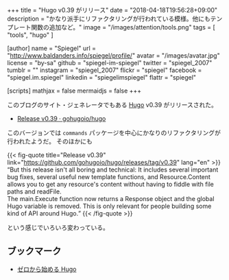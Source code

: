 +++
title = "Hugo v0.39 がリリース"
date = "2018-04-18T19:56:28+09:00"
description = "かなり派手にリファクタリングが行われている模様。他にもテンプレート関数の追加など。"
image = "/images/attention/tools.png"
tags  = [ "tools", "hugo" ]

[author]
  name      = "Spiegel"
  url       = "http://www.baldanders.info/spiegel/profile/"
  avatar    = "/images/avatar.jpg"
  license   = "by-sa"
  github    = "spiegel-im-spiegel"
  twitter   = "spiegel_2007"
  tumblr    = ""
  instagram = "spiegel_2007"
  flickr    = "spiegel"
  facebook  = "spiegel.im.spiegel"
  linkedin  = "spiegelimspiegel"
  flattr    = "spiegel"

[scripts]
  mathjax = false
  mermaidjs = false
+++

このブログのサイト・ジェネレータでもある [Hugo] v0.39 がリリースされた。

- [Release v0.39 · gohugoio/hugo](https://github.com/gohugoio/hugo/releases/tag/v0.39)

このバージョンでは `commands` パッケージを中心にかなりのリファクタリングが行われたようだ。
そのほかにも

{{< fig-quote title="Release v0.39" link="https://github.com/gohugoio/hugo/releases/tag/v0.39" lang="en" >}}
<q>But this release isn't all boring and technical: It includes several important bug fixes, several useful new template functions, and Resource.Content allows you to get any resource's content without having to fiddle with file paths and readFile.<br>
The main.Execute function now returns a Response object and the global Hugo variable is removed. This is only relevant for people building some kind of API around Hugo.</q>
{{< /fig-quote >}}

という感じでいろいろ変わっている。

## ブックマーク

- [ゼロから始める Hugo](/hugo/)

[Hugo]: https://gohugo.io/ "The world’s fastest framework for building websites | Hugo"
